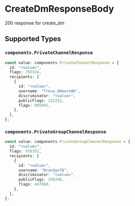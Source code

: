 # CreateDmResponseBody

200 response for create_dm


## Supported Types

### `components.PrivateChannelResponse`

```typescript
const value: components.PrivateChannelResponse = {
  id: "<value>",
  flags: 793334,
  recipients: [
    {
      id: "<value>",
      username: "Treva_DAmore86",
      discriminator: "<value>",
      publicFlags: 122252,
      flags: 805991,
    },
  ],
};
```

### `components.PrivateGroupChannelResponse`

```typescript
const value: components.PrivateGroupChannelResponse = {
  id: "<value>",
  flags: 976352,
  recipients: [
    {
      id: "<value>",
      username: "Brandyn78",
      discriminator: "<value>",
      publicFlags: 349346,
      flags: 447960,
    },
  ],
};
```

